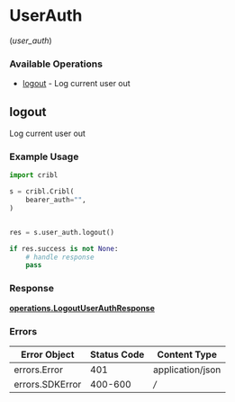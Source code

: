 # UserAuth
(*user_auth*)

### Available Operations

* [logout](#logout) - Log current user out

## logout

Log current user out

### Example Usage

```python
import cribl

s = cribl.Cribl(
    bearer_auth="",
)


res = s.user_auth.logout()

if res.success is not None:
    # handle response
    pass
```


### Response

**[operations.LogoutUserAuthResponse](../../models/operations/logoutuserauthresponse.md)**
### Errors

| Error Object     | Status Code      | Content Type     |
| ---------------- | ---------------- | ---------------- |
| errors.Error     | 401              | application/json |
| errors.SDKError  | 400-600          | */*              |
